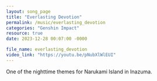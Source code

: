 ```yaml
---
layout: song_page
title: "Everlasting Devotion"
permalink: /music/everlasting_devotion
categories: "Genshin Impact"
resource: true
date: 2023-12-28 00:07:00 -0000

file_name: everlasting_devotion
video_link: "https://youtu.be/pNubXlWlEUI"
---
```


One of the nighttime themes for Narukami Island in Inazuma.